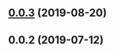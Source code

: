 ## [0.0.3](https://github.com/nu-system/vue-button/compare/v0.0.2...v0.0.3) (2019-08-20)



## 0.0.2 (2019-07-12)



